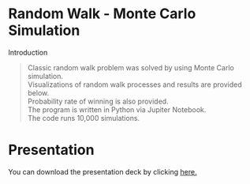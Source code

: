 # Random Walk - Monte Carlo Simulation
Introduction
> Classic random walk problem was solved by using Monte Carlo simulation.\
Visualizations of random walk processes and results are provided below.\
Probability rate of winning is also provided.\
The program is written in Python via Jupiter Notebook.\
The code runs 10,000 simulations.


# Presentation
You can download the presentation deck by clicking [here.](Presentation/Random%20Walk.pdf)
